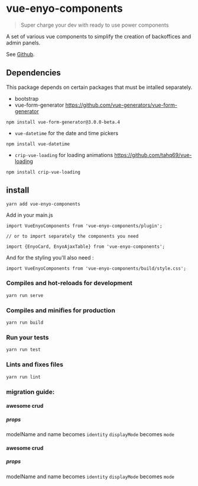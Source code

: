 # vue-enyo-components
> Super charge your dev with ready to use power components

A set of various vue components to simplify the creation of backoffices and admin panels.

See [Github](https://github.com/enyosolutions-team/vue-enyo-components/).


## Dependencies

This package depends on certain packages that must be intalled separately.

- bootstrap
- vue-form-generator https://github.com/vue-generators/vue-form-generator
```
npm install vue-form-generator@3.0.0-beta.4
```


- `vue-datetime` for the date and time pickers
```
npm install vue-datetime
```



- `crip-vue-loading` for loading animations https://github.com/tahq69/vue-loading
```
npm install crip-vue-loading
```



## install
```
yarn add vue-enyo-components
```

Add in your main.js
```
import VueEnyoComponents from 'vue-enyo-components/plugin';

// or to import separately the components you need

import {EnyoCard, EnyoAjaxTable} from 'vue-enyo-components';

```

And for the styling you'll also need :

```
import VueEnyoComponents from 'vue-enyo-components/build/style.css';

```

### Compiles and hot-reloads for development
```
yarn run serve
```

### Compiles and minifies for production
```
yarn run build
```

### Run your tests
```
yarn run test
```

### Lints and fixes files
```
yarn run lint
```


### migration guide:

#### awesome crud

##### props
modelName and name  becomes `identity`
`displayMode`  becomes `mode`

#### awesome crud

##### props
modelName and name  becomes `identity`
`displayMode`  becomes `mode`
